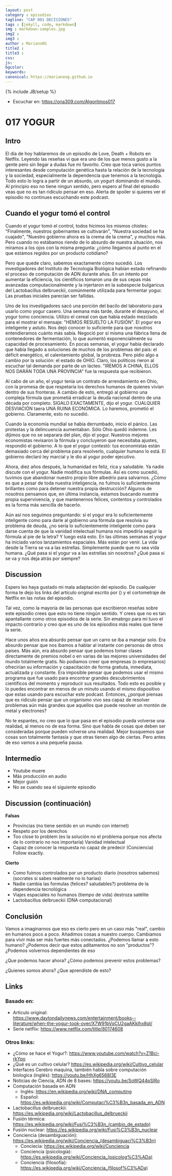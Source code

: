```yaml
---
layout: post
category : episodios
tagline: "CAP 001 DECISIONES"
tags : [jekyll, code, markdown]
img : markdown-samples.jpg
img2 : 
img3 : 
author : MarianoOG
title2 : 
title3 : 
css: 
js: 
bgcolor: 
keywords: 
canonical: https://marianoog.github.io
---
```

{% include JB/setup %}
* Escuchar en: https://ona309.com/Algoritmos017
<!--more-->

# 017 YOGUR

## Intro

El día de hoy hablaremos de un episodio de Love, Death + Robots en Netflix. Leyendo las reseñas vi que era uno de los que menos gusto a la gente pero sin llegar a dudas fue mi favorito. Creo que toca varios puntos interesantes desde computación genética hasta la relación de la tecnología y la sociedad, especialmente la dependencia que tenemos a la tecnología. Todo esto lo logra a partir de un absurdo, un yogurt dominando el mundo. Al principio eso no tiene ningun sentido, pero espero al final del episodio veas que no es tan ridículo pensar en eso. Alerta de spoiler si quieres ver el episodio no continues escuchando este podcast.

## Cuando el yogur tomó el control

Cuando el yogur tomó el control, todos hicimos los mismos chistes: "Finalmente, nuestros gobernantes se cultivarán", "Nuestra sociedad se ha cuajado", "Nuestro gobierno ahora es la crema de la crema", y muchos más. Pero cuando no estábamos riendo de lo absurdo de nuestra situación, nos miramos a los ojos con la misma pregunta: ¿cómo llegamos al punto en el que estámos regidos por un producto cotidiano?

Pero que quede claro, sabemos exactamente cómo sucedió. Los investigadores del Instituto de Tecnología Biológica habían estado refinando el proceso de computación de ADN durante años. En un intento por aumentar la eficiencia, los científicos tomaron una de sus cepas más avanzadas computacionalmente y la injertaron en la subespecie bulgaricus del Lactobacillus delbrueckii, comúnmente utilizada para fermentar yogur. Las pruebas iniciales parecían ser fallidas. 

Uno de los investigadores sacó una porción del bacilo del laboratorio para usarlo como yogur casero. Una semana más tarde, durante el desayuno, el yogur tomo conciencia. Utilizo el cereal con que había estado mezclado para el mostrar el mensaje: "HEMOS RESUELTO LA FUSIÓN". El yogur era inteligente y astuto. Nos dejó conocer lo suficiente para que nosotros entendieramos cuánto más sabía. Negoció por sí misma una fábrica llena de contenedores de fermentación, lo que aumentó exponencialmente su capacidad de procesamiento. En pocas semanas, el yogur había declarado que había llegado a soluciones de muchos de los problemas del país: el déficit energético, el calentamiento global, la probreza. Pero pidio algo a cambio por la solución: el estado de OHIO. Claro, los politicos rieron al escuchar tal demanda por parte de un lácteo. "IREMOS A CHINA, ELLOS NOS DARÁN TODA UNA PROVINCIA" fue la respuesta que recibieron.

Al cabo de un año, el yogur tenía un contrato de arrendamiento en Ohio, con la promesa de que respetaría los derechos humanos de quienes vivían dentro de sus fronteras. A cambio de esto, entregó al gobierno una compleja fórmula que prometiá erradicar la deuda nacional dentro de una década por completo. SIGALO EXACTAMENTE, dijo el yogur. CUALQUIER DESVIACIÓN taera UNA RUINA ECONÓMICA. Lo haremos, prometió el gobierno. Claramente, esto no sucedió.

Cuando la economía mundial se había derrumbado, inicio el pánico. Las protestas y la delincuencía aumentaban. Sólo Ohio quedó indemne. Les dijimos que no se separara del plan, dijo el yogur. Nuestros mejores economistas revisaron la fórmula y concluyeron que necesitaba ajustes, respondió el gobierno. A lo que el yogur contestó: tus economistas están demasiado cerca del problema para resolverlo, cualquier humano lo está. El gobierno declaró ley marcial y le dio al yogur poder ejecutivo.

Ahora, diez años después, la humanidad es feliz, rica y saludable. Ya nadie discute con el yogur. Nadie modifica sus fórmulas. Así es como sucedió, tuvimos que abandonar nuestro propio libre albedrío para salvarnos. ¿Cómo es que a pesar de toda nuestra inteligencia, no fuímos lo suficientemente brillantes como para detener nuestra propia destrucción? Algunos de nosotros pensamos que, en última instancia, estamos buscando nuestra propia supervivencia, y que mantenernos felices, contentos y controlados es la forma más sencilla de hacerlo.

Aún así nos seguimos preguntando: sí el yogur era lo suficientemente inteligente como para darle al gobierno una fórmula que resolvía su problema de deuda, ¿no sería lo suficientemente inteligente como para darse cuenta de que la vanidad intelectual humana nos impediría seguir la fórmula al pie de la letra? Y luego está esto. En las últimas semanas el yogur ha iniciado varios lanzamientos espaciales. Más están por venir. La vida desde la Tierra se va a las estrellas. Simplemente puede que no sea vida humana. ¿Qué pasa si el yogur va a las estrellas sin nosotros? ¿Qué pasa si se va y nos deja atrás por siempre?

## Discussion

Espero les haya gustado mi mala adaptación del episodio. De cualquier forma te dejo los links del articulo original escrito por () y el cortometraje de Netflix en las notas del episodio. 

Tal vez, como la mayoría de las personas que escribieron reseñas sobre este episodio crees que esto no tiene ningún sentido. Y crees que no es tan apantallante como otros episodios de la serie. Sin emabrgo para mi tuvo el impacto contrarío y creo que es uno de los episodios más reales que tiene la serie.

Hace unos años era absurdo pensar que un carro se iba a manejar solo. Era absurdo pensar que nos ibamos a hablar al instante con personas de otros paises. Más aún, era absurdo pensar que podemos tomar clases directamente de premios nobel o en varias de las mejores universidades del mundo totalmente gratis. No podiamos creer que empresas (o empresarios) ofrecirían su información y capacitación de forma gratiuta, inmediata, actualizada y constante. Era imposible pensar que podemos usar el mismo programa que fue usado para encontrar grandes descubrimientos cientificos del momento y reproducir sus resultados. Todo esto es posible y lo puedes encontrar en menos de un minuto usando el mismo dispositivo que estas usando para escuchar este podcast. Entonces, ¿porqué piensas que es ridiculo pensar que un organismo vivo sea capaz de resolver problemas aún más grandes que aquellos que puede resolver un montón de metal y electrones?

No te espantes, no creo que lo que pasa en el episodio pueda volverse una realidad, al menos no de esa forma. Sino que habla de cosas que deben ser consideradas porque pueden volverse una realidad. Mejor busquemos que cosas son totalmente fantasía y que otras tienen algo de ciertas. Pero antes de eso vamos a una pequeña pausa.

## Intermedio

* Youtube muere
* Más producción en audio
* Mejor guión
* No se cuando sea el siguiente episodio

## Discussion (continuación)

**Falsas**
  * Provincias (no tiene sentido en un mundo con internet)
  * Respeto por los derechos
  * Too close to problem (es la solución no el problema porque nos afecta de lo contrario no nos importaría) Vanidad intelectual
  * Capaz de conocer la respuesta no capaz de predecir (Conciencia) Follow exactly.  

**Cierto**
  * Como fuimos controlados por un producto diario (nosotros sabemos)  (socrates si sabes realmente no lo harías)
  * Nadie cambia las formulas (felices? saludables?) problema de la dependencia tecnológica
  * Viajes espaciales no humanos (tiempo de vida) destroza satélite
  * Lactobacillus delbrueckii (DNA computacional)  

## Conclusión

Vamos a imaginarnos que eso es cierto pero en un caso más "real", cambio en humanos poco a poco. Añadimos cosas a nuestro cuerpo. Cambiamos para vivir más ser más fuertes más conectados. ¿Podemos llamar a esto humano? ¿Podemos decir que estos aditamentos no son "productos"? ¿Podemos volvernos dependientes de eso

¿Que podemos hacer ahora? ¿Cómo podemos prevenir estos problemas?

¿Quienes somos ahora? ¿Que aprendiste de esto?

## Links

### Basado en: 

* Articulo original: https://www.daytondailynews.com/entertainment/books--literature/when-the-yogur-took-over/X7W91bVqCU2gaAKkIhx8qI/
* Serie netflix: https://www.netflix.com/title/80174608

### Otros links:

* ¿Cómo se hace el Yogur?: https://www.youtube.com/watch?v=Z1Bci-rkYpo
* ¿Qué es un cultivo celular? https://es.wikipedia.org/wiki/Cultivo_celular
* Interfaces Cerebro maquina, también habla sobre computación biologica (inglés): https://youtu.be/HhXg6568I3E
* Noticias de Ciencia, ADN de 8 bases: https://youtu.be/SoWQ44pSlRo
* Computación basada en ADN
  * Inglés: https://en.wikipedia.org/wiki/DNA_computing
  * Español: https://es.wikipedia.org/wiki/Computaci%C3%B3n_basada_en_ADN
* Lactobacillus delbrueckii: https://es.wikipedia.org/wiki/Lactobacillus_delbrueckii
* Fusión térmica: https://es.wikipedia.org/wiki/Fusi%C3%B3n_(cambio_de_estado)
* Fusión nuclear: https://es.wikipedia.org/wiki/Fusi%C3%B3n_nuclear
* Conciencia (desambiguación): https://es.wikipedia.org/wiki/Conciencia_(desambiguaci%C3%B3n)
  * Conciecia: https://es.wikipedia.org/wiki/Conciencia
  * Conciencia (psicología): https://es.wikipedia.org/wiki/Conciencia_(psicolog%C3%ADa)
  * Conciencia (filosofía): https://es.wikipedia.org/wiki/Conciencia_(filosof%C3%ADa)
